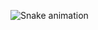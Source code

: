 ![Snake animation](https://github.com/Nikit00/Nikit00/blob/output/github-contribution-grid-snake.svg)
